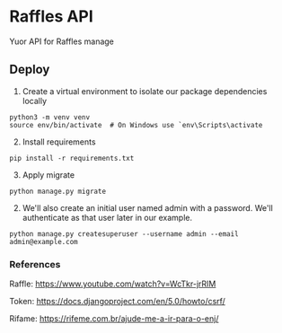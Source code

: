 # Raffles API
Yuor API for Raffles manage


## Deploy
1. Create a virtual environment to isolate our package dependencies locally
```
python3 -m venv venv
source env/bin/activate  # On Windows use `env\Scripts\activate
```
2. Install requirements
```
pip install -r requirements.txt
```
3. Apply migrate
```
python manage.py migrate
```
2. We'll also create an initial user named admin with a password. We'll authenticate as that user later in our example.
```
python manage.py createsuperuser --username admin --email admin@example.com
```

### References
Raffle:
https://www.youtube.com/watch?v=WcTkr-jrRIM

Token:
https://docs.djangoproject.com/en/5.0/howto/csrf/

Rifame:
https://rifeme.com.br/ajude-me-a-ir-para-o-enj/
